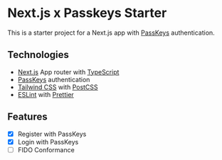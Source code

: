 # Next.js x Passkeys Starter

This is a starter project for a Next.js app with [PassKeys](https://passkeys.dev) authentication.

## Technologies

- [Next.js](https://nextjs.org) App router with [TypeScript](https://www.typescriptlang.org)
- [PassKeys](https://passkeys.dev) authentication
- [Tailwind CSS](https://tailwindcss.com) with [PostCSS](https://postcss.org)
- [ESLint](https://eslint.org) with [Prettier](https://prettier.io)


## Features

 - [x] Register with PassKeys
-  [x] Login with PassKeys
-  [ ] FIDO Conformance